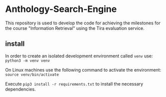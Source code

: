 # Anthology-Search-Engine
This repository is used to develop the code for achieving the milestones for the course "Information Retrieval"
using the Tira evaluation service.

## install
In order to create an isolated development environment called `venv` use: `python3 -m venv venv`

On Linux machines use the following command to activate the environment:
`source venv/bin/activate`

Execute `pip3 install -r requirements.txt` to install the necessary dependencies.
